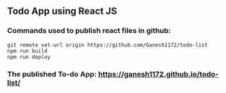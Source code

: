 ## Todo App using React JS

### Commands used to publish react files in github:
```
git remote set-url origin https://github.com/Ganesh1172/todo-list
npm run build
npm run deploy
```
### The published To-do App: https://ganesh1172.github.io/todo-list/

